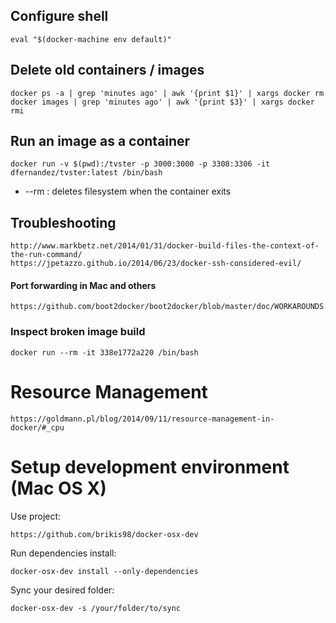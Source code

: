 
## Configure shell
```
eval "$(docker-machine env default)"
```

## Delete old containers / images
```
docker ps -a | grep 'minutes ago' | awk '{print $1}' | xargs docker rm
docker images | grep 'minutes ago' | awk '{print $3}' | xargs docker rmi
```

## Run an image as a container
```
docker run -v $(pwd):/tvster -p 3000:3000 -p 3308:3306 -it dfernandez/tvster:latest /bin/bash
```
* --rm : deletes filesystem when the container exits

## Troubleshooting
```
http://www.markbetz.net/2014/01/31/docker-build-files-the-context-of-the-run-command/
https://jpetazzo.github.io/2014/06/23/docker-ssh-considered-evil/
```

#### Port forwarding in Mac and others
```
https://github.com/boot2docker/boot2docker/blob/master/doc/WORKAROUNDS.md
```

### Inspect broken image build
```
docker run --rm -it 338e1772a220 /bin/bash
```

# Resource Management
```
https://goldmann.pl/blog/2014/09/11/resource-management-in-docker/#_cpu
```

# Setup development environment (Mac OS X)

Use project:
```
https://github.com/brikis98/docker-osx-dev
```

Run dependencies install:
```
docker-osx-dev install --only-dependencies
```

Sync your desired folder:
```
docker-osx-dev -s /your/folder/to/sync
```
